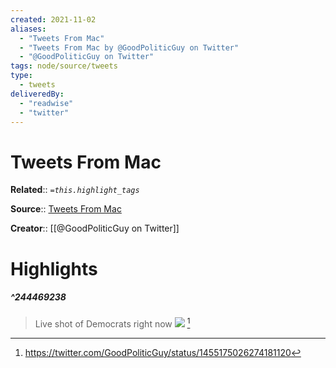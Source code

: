 ```yaml
---
created: 2021-11-02
aliases:
  - "Tweets From Mac"
  - "Tweets From Mac by @GoodPoliticGuy on Twitter"
  - "@GoodPoliticGuy on Twitter"
tags: node/source/tweets
type:
  - tweets
deliveredBy:
  - "readwise"
  - "twitter"
---
```

# Tweets From Mac

**Related**:: 
*`=this.highlight_tags`*

**Source**:: [Tweets From Mac](https://twitter.com/GoodPoliticGuy)

**Creator**:: [[@GoodPoliticGuy on Twitter]]

# Highlights
##### ^244469238
  
> Live shot of Democrats right now 
> ![](https://pbs.twimg.com/media/FDHR-D-XEAUtmZk.jpg) 
  [^244469238]

[^244469238]:  https://twitter.com/GoodPoliticGuy/status/1455175026274181120

